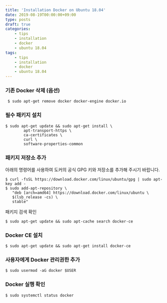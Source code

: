 ```yaml
---
title: 'Installation Docker on Ubuntu 18.04'
date: 2019-08-19T00:00:00+09:00
type: posts
draft: true
categories:
    - tips
    - installation
    - docker
    - ubuntu 18.04
tags:
    - tips
    - installation
    - docker
    - ubuntu 18.04
---
```

 
### 기존 Docker 삭제 (옵션)

     $ sudo apt-get remove docker docker-engine docker.io

### 필수 패키지 설치

    $ sudo apt-get update && sudo apt-get install \
            apt-transport-https \
            ca-certificates \
            curl \
            software-properties-common


### 패키지 저장소 추가

아래의 명령어를 사용하여 도커의 공식 GPG 키와 저장소를 추가해 주시기 바랍니다.

    $ curl -fsSL https://download.docker.com/linux/ubuntu/gpg | sudo apt-key add -
    $ sudo add-apt-repository \
       "deb [arch=amd64] https://download.docker.com/linux/ubuntu \
       $(lsb_release -cs) \
       stable"

패키지 검색 확인

    $ sudo apt-get update && sudo apt-cache search docker-ce

### Docker CE 설치

    $ sudo apt-get update && sudo apt-get install docker-ce

### 사용자에게 Docker 관리권한 추가

    $ sudo usermod -aG docker $USER

### Docker 실행 확인

    $ sudo systemctl status docker